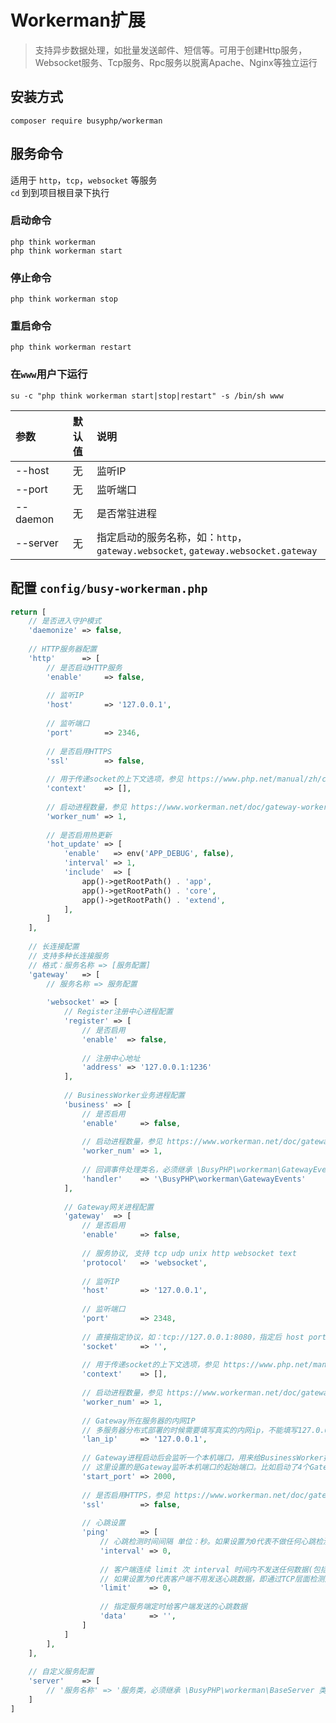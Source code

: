 Workerman扩展
===============

> 支持异步数据处理，如批量发送邮件、短信等。可用于创建Http服务，Websocket服务、Tcp服务、Rpc服务以脱离Apache、Nginx等独立运行

## 安装方式

```shell script
composer require busyphp/workerman
```

## 服务命令

适用于 `http`，`tcp`，`websocket` 等服务<br />
`cd` 到到项目根目录下执行

### 启动命令

```shell script
php think workerman
php think workerman start
```

### 停止命令

```shell script
php think workerman stop
```

### 重启命令

```shell script
php think workerman restart
```

### 在`www`用户下运行

```shell script
su -c "php think workerman start|stop|restart" -s /bin/sh www
```

| 参数       | 默认值 | 说明                                                                  |
|:---------|:---:|:--------------------------------------------------------------------|
| --host   |  无  | 监听IP                                                                |
| --port   |  无  | 监听端口                                                                |
| --daemon |  无  | 是否常驻进程                                                              |
| --server |  无  | 指定启动的服务名称，如：`http`，`gateway.websocket`, `gateway.websocket.gateway` |

## 配置 `config/busy-workerman.php`

```php
return [
    // 是否进入守护模式
    'daemonize' => false,
    
    // HTTP服务器配置
    'http'      => [
        // 是否启动HTTP服务
        'enable'     => false,
        
        // 监听IP
        'host'       => '127.0.0.1',
        
        // 监听端口
        'port'       => 2346,
        
        // 是否启用HTTPS
        'ssl'        => false,
        
        // 用于传递socket的上下文选项，参见 https://www.php.net/manual/zh/context.socket.php
        'context'    => [],
        
        // 启动进程数量，参见 https://www.workerman.net/doc/gateway-worker/process-count-seting.html
        'worker_num' => 1,
        
        // 是否启用热更新
        'hot_update' => [
            'enable'   => env('APP_DEBUG', false),
            'interval' => 1,
            'include'  => [
                app()->getRootPath() . 'app',
                app()->getRootPath() . 'core',
                app()->getRootPath() . 'extend',
            ],
        ]
    ],
    
    // 长连接配置
    // 支持多种长连接服务
    // 格式：服务名称 => [服务配置]
    'gateway'   => [
        // 服务名称 => 服务配置
        
        'websocket' => [
            // Register注册中心进程配置
            'register' => [
                // 是否启用
                'enable'  => false,
                
                // 注册中心地址
                'address' => '127.0.0.1:1236'
            ],
            
            // BusinessWorker业务进程配置
            'business' => [
                // 是否启用
                'enable'     => false,
                
                // 启动进程数量，参见 https://www.workerman.net/doc/gateway-worker/process-count-seting.html
                'worker_num' => 1,
                
                // 回调事件处理类名，必须继承 \BusyPHP\workerman\GatewayEvents 类
                'handler'    => '\BusyPHP\workerman\GatewayEvents'
            ],
            
            // Gateway网关进程配置
            'gateway'  => [
                // 是否启用
                'enable'     => false,
                
                // 服务协议, 支持 tcp udp unix http websocket text
                'protocol'   => 'websocket',
                
                // 监听IP
                'host'       => '127.0.0.1',
                
                // 监听端口
                'port'       => 2348,
                
                // 直接指定协议，如：tcp://127.0.0.1:8080，指定后 host port 会失效
                'socket'     => '',
                
                // 用于传递socket的上下文选项，参见 https://www.php.net/manual/zh/context.socket.php
                'context'    => [],
                
                // 启动进程数量，参见 https://www.workerman.net/doc/gateway-worker/process-count-seting.html
                'worker_num' => 1,
                
                // Gateway所在服务器的内网IP
                // 多服务器分布式部署的时候需要填写真实的内网ip，不能填写127.0.0.1。注意：lanIp只能填写真实ip，不能填写域名或者其它字符串，无论如何都不能写0.0.0.0 .
                'lan_ip'     => '127.0.0.1',
                
                // Gateway进程启动后会监听一个本机端口，用来给BusinessWorker提供链接服务，然后Gateway与BusinessWorker之间就通过这个连接通讯。
                // 这里设置的是Gateway监听本机端口的起始端口。比如启动了4个Gateway进程，startPort为2000，则每个Gateway进程分别启动的本地端口一般为2000、2001、2002、2003。
                'start_port' => 2000,
                
                // 是否启用HTTPS，参见 https://www.workerman.net/doc/gateway-worker/secure-websocket-server.html
                'ssl'        => false,
                
                // 心跳设置
                'ping'       => [
                    // 心跳检测时间间隔 单位：秒。如果设置为0代表不做任何心跳检测。
                    'interval' => 0,
                    
                    // 客户端连续 limit 次 interval 时间内不发送任何数据(包括但不限于心跳数据)则断开链接，并触发onClose
                    // 如果设置为0代表客户端不用发送心跳数据，即通过TCP层面检测连接的连通性（极端情况至少10分钟才能检测到连接断开，甚至可能永远检测不到）
                    'limit'    => 0,
                    
                    // 指定服务端定时给客户端发送的心跳数据
                    'data'     => '',
                ]
            ]
        ],
    ],
    
    // 自定义服务配置
    'server'    => [
        // '服务名称' => '服务类，必须继承 \BusyPHP\workerman\BaseServer 类'
    ]
]
```